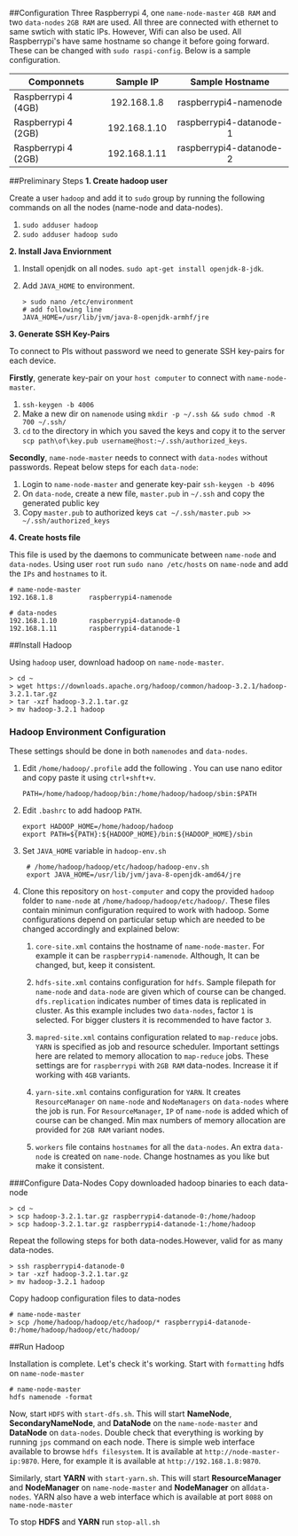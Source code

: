 ##Configuration
Three Raspberrypi 4, one `name-node-master` `4GB RAM` and two 
`data-nodes` `2GB RAM` are used. All three are connected with
ethernet to same swtich with static IPs. However, Wifi can also be used.
All Raspberrypi's have same hostname so change it before going forward. These can be
changed with `sudo raspi-config`. Below is a sample configuration.

| Componnets          | Sample IP    | Sample Hostname         | 
| ------------------- |:------------:| :----------------------:|
| Raspberrypi 4 (4GB) | 192.168.1.8  | raspberrypi4-namenode   |
| Raspberrypi 4 (2GB) | 192.168.1.10 | raspberrypi4-datanode-1 |
| Raspberrypi 4 (2GB) | 192.168.1.11 | raspberrypi4-datanode-2 |


##Preliminary Steps
**1. Create hadoop user**

Create a user `hadoop` and add it to `sudo` group by running the following commands on all
the nodes (name-node and data-nodes).

1. `sudo adduser hadoop`
2. `sudo adduser hadoop sudo`


**2. Install Java Enviornment**

1. Install openjdk on all nodes. `sudo apt-get install openjdk-8-jdk`.
2. Add `JAVA_HOME` to environment.
    
   ```
   > sudo nano /etc/environment
   # add following line
   JAVA_HOME=/usr/lib/jvm/java-8-openjdk-armhf/jre
    ```

**3. Generate SSH Key-Pairs**

To connect to PIs without password we need to generate SSH key-pairs for each device. 

**Firstly**, generate key-pair on your `host computer` to connect with `name-node-master`.

1. `ssh-keygen -b 4006`
3. Make a new dir on `namenode` using `mkdir -p ~/.ssh && sudo chmod -R 700 ~/.ssh/`
2. `cd` to the directory in which you saved the keys and copy it to the server 
   `scp path\of\key.pub username@host:~/.ssh/authorized_keys`.

**Secondly**, `name-node-master` needs to connect with `data-nodes` without
passwords. Repeat below steps for each `data-node`:

1. Login to `name-node-master` and generate key-pair `ssh-keygen -b 4096`
2. On `data-node`, create a new file, `master.pub` in `~/.ssh` and copy the generated public key
3. Copy `master.pub` to authorized keys `cat ~/.ssh/master.pub >> ~/.ssh/authorized_keys`

**4. Create hosts file**

This file is used by the daemons to communicate between `name-node` and `data-nodes`. Using user `root`
run `sudo nano /etc/hosts` on `name-node` and add the `IPs` and `hostnames` to it.

```
# name-node-master
192.168.1.8         raspberrypi4-namenode

# data-nodes
192.168.1.10        raspberrypi4-datanode-0
192.168.1.11        raspberrypi4-datanode-1
```


##Install Hadoop

Using `hadoop` user, download hadoop on `name-node-master`. 

```
> cd ~
> wget https://downloads.apache.org/hadoop/common/hadoop-3.2.1/hadoop-3.2.1.tar.gz
> tar -xzf hadoop-3.2.1.tar.gz
> mv hadoop-3.2.1 hadoop
```

### Hadoop Environment Configuration

These settings should be done in both `namenodes` and `data-nodes`.

1.  Edit `/home/hadoop/.profile` add the following 
. You can use nano editor and copy paste it using `ctrl+shft+v`.
    
    ```
    PATH=/home/hadoop/hadoop/bin:/home/hadoop/hadoop/sbin:$PATH
    ```

2.  Edit `.bashrc` to add hadoop `PATH`.
    
    ```
    export HADOOP_HOME=/home/hadoop/hadoop
    export PATH=${PATH}:${HADOOP_HOME}/bin:${HADOOP_HOME}/sbin
    ```

3. Set `JAVA_HOME` variable in `hadoop-env.sh`
    
   ```
    # /home/hadoop/hadoop/etc/hadoop/hadoop-env.sh
    export JAVA_HOME=/usr/lib/jvm/java-8-openjdk-amd64/jre
    ```

4. Clone this repository on `host-computer` and copy the provided
`hadoop` folder to `name-node` at `/home/hadoop/hadoop/etc/hadoop/`. 
These files contain minimun configuration required to work with hadoop.
Some configurations depend on particular setup which are needed to be changed
accordingly and explained below:
    
    1. `core-site.xml` contains the hostname of `name-node-master`.
    For example it can be `raspberrypi4-namenode`. Although, It can be changed,
    but, keep it consistent.
    
    2. `hdfs-site.xml` contains configuration for `hdfs`. Sample filepath for 
    `name-node` and `data-node` are given which of course can be changed. `dfs.replication` indicates number of times 
    data is replicated in cluster. As this example includes two `data-nodes`, factor `1`
    is selected. For bigger clusters it is recommended to have factor `3`.
    
    3. `mapred-site.xml` contains configuration related to `map-reduce` jobs. 
    `YARN` is specified as job and resource scheduler. Important settings
    here are related to memory allocation to `map-reduce` jobs. These settings
    are for `raspberrypi` with `2GB RAM` data-nodes. Increase it if working with `4GB` variants.
    
    4. `yarn-site.xml` contains configuration for `YARN`. It creates `ResourceManager` on 
    `name-node` and `NodeManagers` on `data-nodes` where the job is run. For `ResourceManager`, 
    `IP` of `name-node` is added which of course can be changed. Min max numbers
    of memory allocation are provided for `2GB RAM` variant nodes.
    
    5. `workers` file contains `hostnames` for all the `data-nodes`. An extra
    `data-node` is created on `name-node`. Change hostnames as you like but
    make it consistent.

###Configure Data-Nodes
Copy downloaded hadoop binaries to each data-node

```
> cd ~
> scp hadoop-3.2.1.tar.gz raspberrypi4-datanode-0:/home/hadoop
> scp hadoop-3.2.1.tar.gz raspberrypi4-datanode-1:/home/hadoop
```

Repeat the following steps for both data-nodes.However, valid for as many data-nodes.

```
> ssh raspberrypi4-datanode-0
> tar -xzf hadoop-3.2.1.tar.gz
> mv hadoop-3.2.1 hadoop
```

Copy hadoop configuration files to data-nodes
```
# name-node-master
> scp /home/hadoop/hadoop/etc/hadoop/* raspberrypi4-datanode-0:/home/hadoop/hadoop/etc/hadoop/
```


##Run Hadoop

Installation is complete. Let's check it's working. Start 
with `formatting` hdfs on `name-node-master`

```
# name-node-master
hdfs namenode -format
```

Now, start `HDFS` with `start-dfs.sh`. This will start **NameNode**,
**SecondaryNameNode**, and **DataNode** on the `name-node-master`
and **DataNode** on `data-nodes`. Double check that everything is 
working by running `jps` command on each node. There is simple
web interface available to browse `hdfs filesystem`. It is
available at `http://node-master-ip:9870`. Here, for example
it is available at `http://192.168.1.8:9870`.

Similarly, start **YARN** with `start-yarn.sh`. This will start
**ResourceManager** and **NodeManager** on `name-node-master` and
**NodeManager** on all`data-nodes`. YARN also have a web interface
which is available at port `8088` on `name-node-master`

To stop **HDFS** and **YARN** run `stop-all.sh`